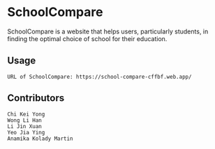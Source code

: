 # SchoolCompare

SchoolCompare is a website that helps users, particularly students, in finding the optimal choice of school for their education.

## Usage

```
URL of SchoolCompare: https://school-compare-cffbf.web.app/
```

## Contributors

```
Chi Kei Yong
Wong Li Han
Li Jin Xuan
Yeo Jia Ying
Anamika Kolady Martin
```

